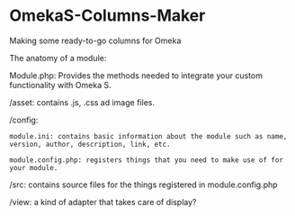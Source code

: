 # OmekaS-Columns-Maker
Making some ready-to-go columns for Omeka

The anatomy of a module:

Module.php: Provides the methods needed to integrate your custom functionality with Omeka S.

/asset: contains .js, .css ad image files.

/config:

    module.ini: contains basic information about the module such as name, version, author, description, link, etc.
  
    module.config.php: registers things that you need to make use of for your module.
  
/src: contains source files for the things registered in module.config.php

/view: a kind of adapter that takes care of display?

